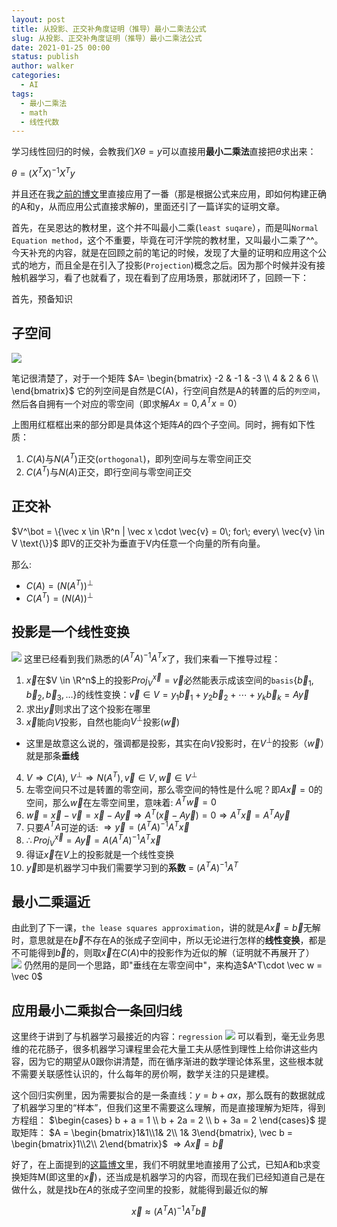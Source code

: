 ```yaml
---
layout: post
title: 从投影、正交补角度证明（推导）最小二乘法公式
slug: 从投影、正交补角度证明（推导）最小二乘法公式
date: 2021-01-25 00:00
status: publish
author: walker
categories: 
  - AI
tags:
  - 最小二乘法
  - math
  - 线性代数
---
```


学习线性回归的时候，会教我们$X\theta=y$可以直接用**最小二乘法**直接把$\theta$求出来：

$\theta=(X^TX)^{-1}X^Ty$

并且还在我[之前的博文](https://www.jianshu.com/p/c2d0c743dc5d)里直接应用了一番（那是根据公式来应用，即如何构建正确的A和y，从而应用公式直接求解$\theta$)，里面还引了一篇详实的证明文章。

首先，在吴恩达的教材里，这个并不叫最小二乘(`least suqare`），而是叫`Normal Equation method`，这个不重要，毕竟在可汗学院的教材里，又叫最小二乘了^^。今天补充的内容，就是在回顾之前的笔记的时候，发现了大量的证明和应用这个公式的地方，而且全是在引入了投影(`Projection`)概念之后。因为那个时候并没有接触机器学习，看了也就看了，现在看到了应用场景，那就闭环了，回顾一下：

首先，预备知识

## 子空间

![](../assets/1859625-72641d1c767c5d48.png) 

笔记很清楚了，对于一个矩阵
$A= \begin{bmatrix}
   -2 & -1 & -3 \\
   4 & 2 & 6 \\
\end{bmatrix}$ 它的列空间是自然是C(A)，行空间自然是A的转置的后的`列空间`，然后各自拥有一个对应的零空间（即求解$Ax=0, A^Tx=0）$

上图用红框框出来的部分即是具体这个矩阵$A$的四个子空间。同时，拥有如下性质：
1. $C(A)$与$N(A^T)$正交(`orthogonal`)，即列空间与左零空间正交
2. $C(A^T)$与$N(A)$正交，即行空间与零空间正交

## 正交补
$V^\bot = \{\vec x \in \R^n | \vec x \cdot \vec{v} = 0\; for\; every\ \vec{v} \in V \text{\}}$ 即V的正交补为垂直于V内任意一个向量的所有向量。

那么:
* $C(A) = (N(A^T))^\bot$
* $C(A^T) = (N(A))^\bot$

## 投影是一个线性变换

![](../assets/1859625-d8ac940868255950.png)
这里已经看到我们熟悉的$(A^TA)^{-1}A^Tx$了，我们来看一下推导过程：
1. $\vec x$在$V \in \R^n$上的投影$Proj_V^{\vec x} = \vec v$必然能表示成该空间的`basis`{$\vec b_1, \vec b_2, \vec b_3, \dots$}的线性变换：$\vec v \in V = y_1\vec b_1 + y_2\vec b_2 + \cdots + y_k \vec b_k =  A\vec y$
2. 求出$\vec y$则求出了这个投影在哪里
3. $\vec x$能向$V$投影，自然也能向$V^\bot$投影($\vec w$)
  * 这里是故意这么说的，强调都是投影，其实在向$V$投影时，在$V^\bot$的投影（$\vec w$）就是那条**垂线**
4. $V \Rightarrow C(A),\; V^\bot \Rightarrow N(A^T), \vec v \in V, \vec w \in V^\bot$
5. 左零空间只不过是转置的零空间，那么零空间的特性是什么呢？即$A\vec x = 0$的空间，那么$\vec w$在左零空间里，意味着: $A^T\vec w = 0$
6. $\vec w = \vec x - \vec v = \vec x - A\vec y \Rightarrow A^T(\vec x - A\vec y) = 0 \Rightarrow A^T \vec x = A^TA\vec y$ 
7. 只要$A^TA$可逆的话: $\Rightarrow \vec  y= (A^TA)^{-1}A^T\vec x$
8. $\therefore Proj_V^{\vec x} = A\vec y = A(A^TA)^{-1}A^T\vec x$
9. 得证$\vec x$在$V$上的投影就是一个线性变换
10. $\vec y$即是机器学习中我们需要学习到的**系数** = $(A^TA)^{-1}A^T$

## 最小二乘逼近

由此到了下一课，`the lease squares approximation`，讲的就是$A\vec x = \vec b$无解时，意思就是在$\vec b$不存在A的张成子空间中，所以无论进行怎样的**线性变换**，都是不可能得到$\vec b$的，则取$\vec x$在$C(A)$中的投影作为近似的解（证明就不再展开了）
![](../assets/1859625-d1b8b7885a37111f.png)
仍然用的是同一个思路，即"垂线在左零空间中"，来构造$A^T\cdot \vec w = \vec 0$

## 应用最小二乘拟合一条回归线
这里终于讲到了与机器学习最接近的内容：`regression`
![](../assets/1859625-47522e6f6b83c068.png)
可以看到，毫无业务思维的花花肠子，很多机器学习课程里会花大量工夫从感性到理性上给你讲这些内容，因为它的期望从0跟你讲清楚，而在循序渐进的数学理论体系里，这些根本就不需要关联感性认识的，什么每年的房价啊，数学关注的只是建模。

这个回归实例里，因为需要拟合的是一条直线：$y = b + ax$，那么既有的数据就成了机器学习里的“样本”，但我们这里不需要这么理解，而是直接理解为矩阵，得到
方程组：
$\begin{cases}
b + a = 1 \\
b + 2a = 2 \\
b + 3a = 2
\end{cases}$
提取矩阵：
$A = \begin{bmatrix}1&1\\1& 2\\ 1& 3\end{bmatrix}, \vec b = \begin{bmatrix}1\\2\\ 2\end{bmatrix}$ $\Rightarrow A\vec x = \vec b$

好了，在上面提到的[这篇博文](https://www.jianshu.com/p/c2d0c743dc5d)里，我们不明就里地直接用了公式，已知A和b求变换矩阵M(即这里的$\vec x$)，还当成是机器学习的内容，而现在我们已经知道自己是在做什么，就是找b在$A$的张成子空间里的投影，就能得到最近似的解

$$\vec x \approx (A^TA)^{-1}A^T\vec b$$
